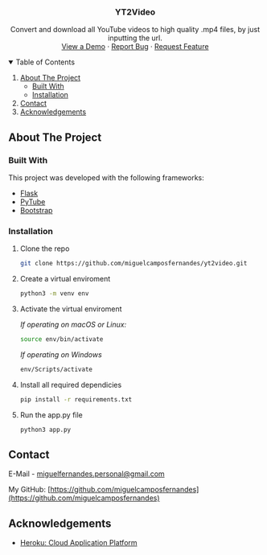 
  <h3 align="center">YT2Video</h3>

  <p align="center">
    Convert and download all YouTube videos to high quality .mp4 files, by just inputting the url.
    <br />
    <a href="https://yt2video.herokuapp.com/">View a Demo</a>
    ·
    <a href="https://github.com/miguelcamposfernandes/yt2video/issues">Report Bug</a>
    ·
    <a href="https://github.com/miguelcamposfernandes/yt2video/issues">Request Feature</a>
  </p>
</p>



<!-- TABLE OF CONTENTS -->
<details open="open">
  <summary>Table of Contents</summary>
  <ol>
    <li>
      <a href="#about-the-project">About The Project</a>
      <ul>
        <li><a href="#built-with">Built With</a></li>
        <li><a href="#installation">Installation</a></li>
      </ul>
    </li>
    <li><a href="#contact">Contact</a></li>
    <li><a href="#acknowledgements">Acknowledgements</a></li>
  </ol>
</details>



<!-- ABOUT THE PROJECT -->
## About The Project

### Built With

This project was developed with the following frameworks:

* [Flask](https://flask.palletsprojects.com/en/2.0.x/)
* [PyTube](https://github.com/pytube/pytube)
* [Bootstrap](https://getbootstrap.com)

### Installation

1. Clone the repo
   ```sh
   git clone https://github.com/miguelcamposfernandes/yt2video.git
   ```
2. Create a virtual enviroment
   ```sh
   python3 -m venv env
   ```

3. Activate the virtual enviroment

   *If operating on macOS or Linux:*
  
   ```sh
   source env/bin/activate
   ```
   *If operating on Windows*
  
   ```sh
   env/Scripts/activate
   ```
4. Install all required dependicies
   ```sh
   pip install -r requirements.txt
   ```
5. Run the app.py file
   ```sh
   python3 app.py
   ```


<!-- CONTACT -->
## Contact

E-Mail - miguelfernandes.personal@gmail.com

My GitHub: [https://github.com/miguelcamposfernandes](https://github.com/miguelcamposfernandes)



<!-- ACKNOWLEDGEMENTS -->
## Acknowledgements
* [Heroku: Cloud Application Platform](https://www.heroku.com)